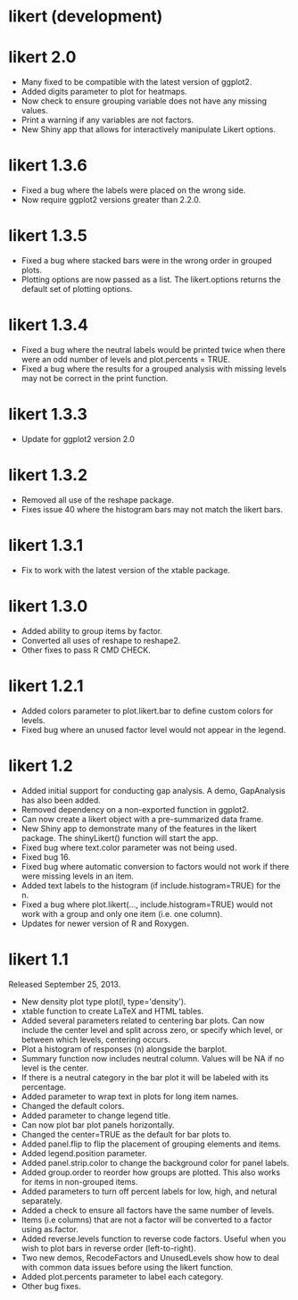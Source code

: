 # likert (development)

# likert 2.0

* Many fixed to be compatible with the latest version of ggplot2.
* Added digits parameter to plot for heatmaps.
* Now check to ensure grouping variable does not have any missing values.
* Print a warning if any variables are not factors.
* New Shiny app that allows for interactively manipulate Likert options.

# likert 1.3.6


* Fixed a bug where the labels were placed on the wrong side.
* Now require ggplot2 versions greater than 2.2.0.

# likert 1.3.5

* Fixed a bug where stacked bars were in the wrong order in grouped plots.
* Plotting options are now passed as a list. The likert.options returns the default set of plotting options.

# likert 1.3.4


* Fixed a bug where the neutral labels would be printed twice when there were an odd number of levels and plot.percents = TRUE.
* Fixed a bug where the results for a grouped analysis with missing levels may not be correct in the print function.

# likert 1.3.3


* Update for ggplot2 version 2.0

# likert 1.3.2


* Removed all use of the reshape package.
* Fixes issue 40 where the histogram bars may not match the likert bars.

# likert 1.3.1


* Fix to work with the latest version of the xtable package.

# likert 1.3.0


* Added ability to group items by factor.
* Converted all uses of reshape to reshape2.
* Other fixes to pass R CMD CHECK.

# likert 1.2.1


* Added colors parameter to plot.likert.bar to define custom colors for levels.
* Fixed bug where an unused factor level would not appear in the legend.

# likert 1.2


* Added initial support for conducting gap analysis. A demo, GapAnalysis has
  also been added.
* Removed dependency on a non-exported function in ggplot2.
* Can now create a likert object with a pre-summarized data frame.
* New Shiny app to demonstrate many of the features in the likert package. The
  shinyLikert() function will start the app.
* Fixed bug where text.color parameter was not being used.
* Fixed bug 16.
* Fixed bug where automatic conversion to factors would not work if there were
  missing levels in an item.
* Added text labels to the histogram (if include.histogram=TRUE) for the n.
* Fixed a bug where plot.likert(..., include.histogram=TRUE) would not work with a group and only one item (i.e. one column).
* Updates for newer version of R and Roxygen.

# likert 1.1


Released September 25, 2013.

* New density plot type plot(l, type='density').
* xtable function to create LaTeX and HTML tables.
* Added several parameters related to centering bar plots. Can now include the
  center level and split across zero, or specify which level, or between which
  levels, centering occurs.
* Plot a histogram of responses (n) alongside the barplot.
* Summary function now includes neutral column. Values will be NA if no level
  is the center.
* If there is a neutral category in the bar plot it will be labeled with its
  percentage.
* Added parameter to wrap text in plots for long item names.
* Changed the default colors.
* Added parameter to change legend title.
* Can now plot bar plot panels horizontally.
* Changed the center=TRUE as the default for bar plots to.
* Added panel.flip to flip the placement of grouping elements and items.
* Added legend.position parameter.
* Added panel.strip.color to change the background color for panel labels.
* Added group.order to reorder how groups are plotted. This also works for items in
  non-grouped items.
* Added parameters to turn off percent labels for low, high, and netural separately.
* Added a check to ensure all factors have the same number of levels.
* Items (i.e columns) that are not a factor will be converted to a factor using as.factor.
* Added reverse.levels function to reverse code factors. Useful when you wish to plot
  bars in reverse order (left-to-right).
* Two new demos, RecodeFactors and UnusedLevels show how to deal with common data
  issues before using the likert function.
* Added plot.percents parameter to label each category.
* Other bug fixes.

